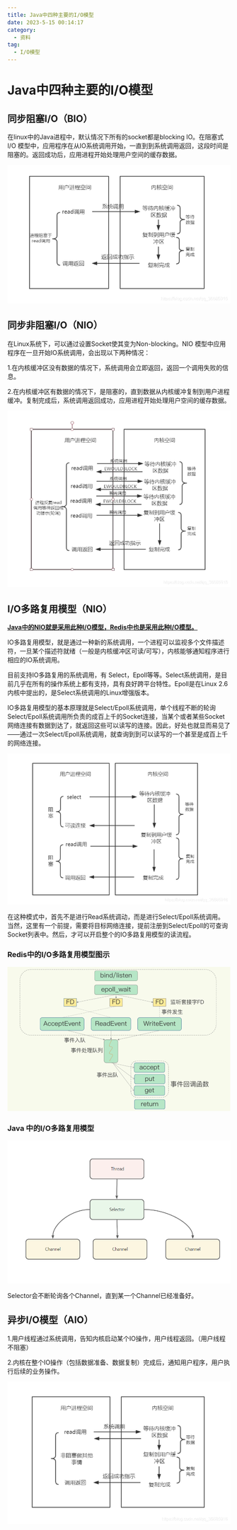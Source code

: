 ```yaml
---
title: Java中四种主要的I/O模型
date: 2023-5-15 00:14:17
category:
  - 资料
tag:
  - I/O模型
---
```


# Java中四种主要的I/O模型

## 同步阻塞I/O（BIO）

在linux中的Java进程中，默认情况下所有的socket都是blocking IO。在阻塞式 I/O 模型中，应用程序在从IO系统调用开始，一直到到系统调用返回，这段时间是阻塞的。返回成功后，应用进程开始处理用户空间的缓存数据。

![](./assets/2023-05-15-00-07-46-1662741439754-58a20a8d-e81a-46ae-85b6-a9780bc0634b.png)

## 同步非阻塞I/O（NIO）

在Linux系统下，可以通过设置Socket使其变为Non-blocking。NIO 模型中应用程序在一旦开始IO系统调用，会出现以下两种情况：

1.在内核缓冲区没有数据的情况下，系统调用会立即返回，返回一个调用失败的信息。

2.在内核缓冲区有数据的情况下，是阻塞的，直到数据从内核缓冲复制到用户进程缓冲。复制完成后，系统调用返回成功，应用进程开始处理用户空间的缓存数据。

![](./assets/2023-05-15-00-09-10-1662741525438-eeb7e471-2eeb-49fc-ad07-aea441bd7dff.png)

## I/O多路复用模型（NIO）

**<u>Java中的NIO就是采用此种I/O模型，Redis中也是采用此种I/O模型。</u>**

IO多路复用模型，就是通过一种新的系统调用，一个进程可以监视多个文件描述符，一旦某个描述符就绪（一般是内核缓冲区可读/可写），内核能够通知程序进行相应的IO系统调用。

目前支持IO多路复用的系统调用，有 Select，Epoll等等。Select系统调用，是目前几乎在所有的操作系统上都有支持，具有良好跨平台特性。Epoll是在Linux 2.6内核中提出的，是Select系统调用的Linux增强版本。

IO多路复用模型的基本原理就是Select/Epoll系统调用，单个线程不断的轮询Select/Epoll系统调用所负责的成百上千的Socket连接，当某个或者某些Socket网络连接有数据到达了，就返回这些可以读写的连接。因此，好处也就显而易见了——通过一次Select/Epoll系统调用，就查询到到可以读写的一个甚至是成百上千的网络连接。

![](./assets/2023-05-15-00-10-15-1662741660783-8d7a123c-5ba4-4192-a0d4-0ec067a577bf.png)

在这种模式中，首先不是进行Read系统调动，而是进行Select/Epoll系统调用。当然，这里有一个前提，需要将目标网络连接，提前注册到Select/Epoll的可查询Socket列表中。然后，才可以开启整个的IO多路复用模型的读流程。

### Redis中的I/O多路复用模型图示

![](./assets/2023-05-15-00-11-18-1662741815346-91d67222-80f2-4767-aa66-59c742c0c6d4.png)

### Java 中的I/O多路复用模型

![](./assets/2023-05-15-00-11-42-image.png)

Selector会不断轮询各个Channel，直到某一个Channel已经准备好。

## 异步I/O模型（AIO）

1.用户线程通过系统调用，告知内核启动某个IO操作，用户线程返回。（用户线程不阻塞）

2.内核在整个IO操作（包括数据准备、数据复制）完成后，通知用户程序，用户执行后续的业务操作。

![](./assets/2023-05-15-00-12-53-1662741949815-ebe125a0-10f8-49ee-89d8-60cffbe98e78.png)
